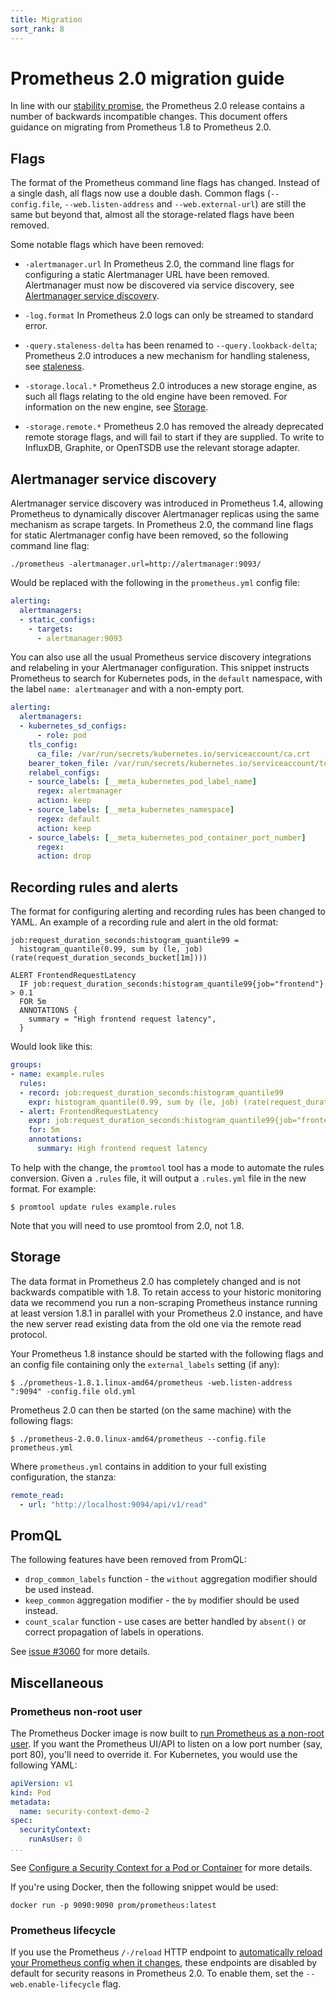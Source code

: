 ```yaml
---
title: Migration
sort_rank: 8
---
```


# Prometheus 2.0 migration guide

In line with our [stability promise](https://prometheus.io/blog/2016/07/18/prometheus-1-0-released/#fine-print),
the Prometheus 2.0 release contains a number of backwards incompatible changes.
This document offers guidance on migrating from Prometheus 1.8 to Prometheus 2.0.

## Flags

The format of the Prometheus command line flags has changed. Instead of a
single dash, all flags now use a double dash. Common flags (`--config.file`,
`--web.listen-address` and `--web.external-url`) are still the same but beyond
that, almost all the storage-related flags have been removed.

Some notable flags which have been removed:

- `-alertmanager.url` In Prometheus 2.0, the command line flags for configuring
  a static Alertmanager URL have been removed. Alertmanager must now be
  discovered via service discovery, see [Alertmanager service discovery](#alertmanager-service-discovery).

- `-log.format` In Prometheus 2.0 logs can only be streamed to standard error.

- `-query.staleness-delta` has been renamed to `--query.lookback-delta`; Prometheus
  2.0 introduces a new mechanism for handling staleness, see [staleness](querying/basics.md#staleness).

- `-storage.local.*` Prometheus 2.0 introduces a new storage engine, as such all
  flags relating to the old engine have been removed.  For information on the
  new engine, see [Storage](#storage).

- `-storage.remote.*` Prometheus 2.0 has removed the already deprecated remote
  storage flags, and will fail to start if they are supplied. To write to
  InfluxDB, Graphite, or OpenTSDB use the relevant storage adapter.

## Alertmanager service discovery

Alertmanager service discovery was introduced in Prometheus 1.4, allowing Prometheus
to dynamically discover Alertmanager replicas using the same mechanism as scrape
targets. In Prometheus 2.0, the command line flags for static Alertmanager config
have been removed, so the following command line flag:

```
./prometheus -alertmanager.url=http://alertmanager:9093/
```

Would be replaced with the following in the `prometheus.yml` config file:

```yaml
alerting:
  alertmanagers:
  - static_configs:
    - targets:
      - alertmanager:9093
```

You can also use all the usual Prometheus service discovery integrations and
relabeling in your Alertmanager configuration. This snippet instructs
Prometheus to search for Kubernetes pods, in the `default` namespace, with the
label `name: alertmanager` and with a non-empty port.

```yaml
alerting:
  alertmanagers:
  - kubernetes_sd_configs:
      - role: pod
    tls_config:
      ca_file: /var/run/secrets/kubernetes.io/serviceaccount/ca.crt
    bearer_token_file: /var/run/secrets/kubernetes.io/serviceaccount/token
    relabel_configs:
    - source_labels: [__meta_kubernetes_pod_label_name]
      regex: alertmanager
      action: keep
    - source_labels: [__meta_kubernetes_namespace]
      regex: default
      action: keep
    - source_labels: [__meta_kubernetes_pod_container_port_number]
      regex:
      action: drop
```

## Recording rules and alerts

The format for configuring alerting and recording rules has been changed to YAML.
An example of a recording rule and alert in the old format:

```
job:request_duration_seconds:histogram_quantile99 =
  histogram_quantile(0.99, sum by (le, job) (rate(request_duration_seconds_bucket[1m])))

ALERT FrontendRequestLatency
  IF job:request_duration_seconds:histogram_quantile99{job="frontend"} > 0.1
  FOR 5m
  ANNOTATIONS {
    summary = "High frontend request latency",
  }
```

Would look like this:

```yaml
groups:
- name: example.rules
  rules:
  - record: job:request_duration_seconds:histogram_quantile99
    expr: histogram_quantile(0.99, sum by (le, job) (rate(request_duration_seconds_bucket[1m])))
  - alert: FrontendRequestLatency
    expr: job:request_duration_seconds:histogram_quantile99{job="frontend"} > 0.1
    for: 5m
    annotations:
      summary: High frontend request latency
```

To help with the change, the `promtool` tool has a mode to automate the rules conversion.  Given a `.rules` file, it will output a `.rules.yml` file in the
new format. For example:

```
$ promtool update rules example.rules
```

Note that you will need to use promtool from 2.0, not 1.8.

## Storage

The data format in Prometheus 2.0 has completely changed and is not backwards
compatible with 1.8. To retain access to your historic monitoring data we
recommend you run a non-scraping Prometheus instance running at least version
1.8.1 in parallel with your Prometheus 2.0 instance, and have the new server
read existing data from the old one via the remote read protocol.

Your Prometheus 1.8 instance should be started with the following flags and an
config file containing only the `external_labels` setting (if any):

```
$ ./prometheus-1.8.1.linux-amd64/prometheus -web.listen-address ":9094" -config.file old.yml
```

Prometheus 2.0 can then be started (on the same machine) with the following flags:

```
$ ./prometheus-2.0.0.linux-amd64/prometheus --config.file prometheus.yml
```

Where `prometheus.yml` contains in addition to your full existing configuration, the stanza:

```yaml
remote_read:
  - url: "http://localhost:9094/api/v1/read"
```

## PromQL

The following features have been removed from PromQL:

- `drop_common_labels` function - the `without` aggregation modifier should be used
  instead.
- `keep_common` aggregation modifier - the `by` modifier should be used instead.
- `count_scalar` function - use cases are better handled by `absent()` or correct
  propagation of labels in operations.

See [issue #3060](https://github.com/prometheus/prometheus/issues/3060) for more
details.

## Miscellaneous

### Prometheus non-root user

The Prometheus Docker image is now built to [run Prometheus
as a non-root user](https://github.com/prometheus/prometheus/pull/2859). If you
want the Prometheus UI/API to listen on a low port number (say, port 80), you'll
need to override it. For Kubernetes, you would use the following YAML:

```yaml
apiVersion: v1
kind: Pod
metadata:
  name: security-context-demo-2
spec:
  securityContext:
    runAsUser: 0
...
```

See [Configure a Security Context for a Pod or Container](https://kubernetes.io/docs/tasks/configure-pod-container/security-context/)
for more details.

If you're using Docker, then the following snippet would be used:

```
docker run -p 9090:9090 prom/prometheus:latest
```

### Prometheus lifecycle

If you use the Prometheus `/-/reload` HTTP endpoint to [automatically reload your
Prometheus config when it changes](configuration/configuration.md),
these endpoints are disabled by default for security reasons in Prometheus 2.0.
To enable them, set the `--web.enable-lifecycle` flag.
